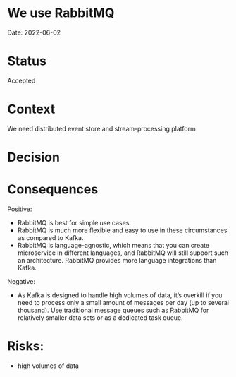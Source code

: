 # We use RabbitMQ

Date: 2022-06-02

# Status
Accepted

# Context
We need distributed event store and stream-processing platform

# Decision

# Consequences
Positive:

- RabbitMQ is best for simple use cases.
- RabbitMQ is much more flexible and easy to use in these circumstances as compared to Kafka.
- RabbitMQ is language-agnostic, which means that you can create microservice in different languages, and RabbitMQ will still support such an architecture. RabbitMQ provides more language integrations than Kafka.

Negative:

- As Kafka is designed to handle high volumes of data, it’s overkill if you need to process only a small amount of messages per day (up to several thousand). Use traditional message queues such as RabbitMQ for relatively smaller data sets or as a dedicated task queue.

# Risks:
- high volumes of data
